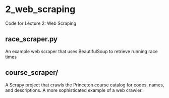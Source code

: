 2_web_scraping
==============

Code for Lecture 2: Web Scraping

race_scraper.py
---
An example web scraper that uses BeautifulSoup to retrieve running race times

course_scraper/
---
A Scrapy project that crawls the Princeton course catalog for codes, names, and descriptions. A more sophisticated example of a web crawler.